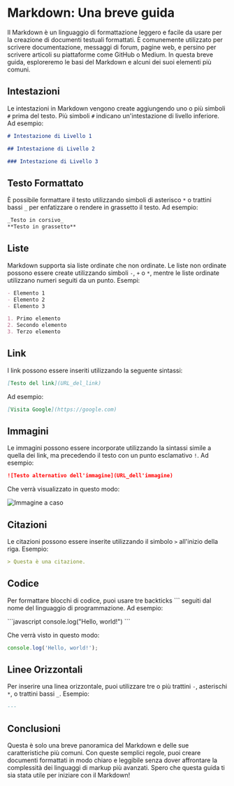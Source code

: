 <!-- @format -->

# Markdown: Una breve guida

Il Markdown è un linguaggio di formattazione leggero e facile da usare per la creazione di documenti testuali formattati. È comunemente utilizzato per scrivere documentazione, messaggi di forum, pagine web, e persino per scrivere articoli su piattaforme come GitHub o Medium. In questa breve guida, esploreremo le basi del Markdown e alcuni dei suoi elementi più comuni.

## Intestazioni

Le intestazioni in Markdown vengono create aggiungendo uno o più simboli `#` prima del testo. Più simboli `#` indicano un'intestazione di livello inferiore. Ad esempio:

```markdown
# Intestazione di Livello 1

## Intestazione di Livello 2

### Intestazione di Livello 3
```

## Testo Formattato

È possibile formattare il testo utilizzando simboli di asterisco `*` o trattini bassi `_` per enfatizzare o rendere in grassetto il testo. Ad esempio:

```markdown
_Testo in corsivo_
**Testo in grassetto**
```

## Liste

Markdown supporta sia liste ordinate che non ordinate. Le liste non ordinate possono essere create utilizzando simboli `-`, `+` o `*`, mentre le liste ordinate utilizzano numeri seguiti da un punto. Esempi:

```markdown
- Elemento 1
- Elemento 2
- Elemento 3

1. Primo elemento
2. Secondo elemento
3. Terzo elemento
```

## Link

I link possono essere inseriti utilizzando la seguente sintassi:

```markdown
[Testo del link](URL_del_link)
```

Ad esempio:

```markdown
[Visita Google](https://google.com)
```

## Immagini

Le immagini possono essere incorporate utilizzando la sintassi simile a quella dei link, ma precedendo il testo con un punto esclamativo `!`. Ad esempio:

```markdown
![Testo alternativo dell'immagine](URL_dell'immagine)
```

Che verrà visualizzato in questo modo:

![Immagine a caso](https://picsum.photos/200)

## Citazioni

Le citazioni possono essere inserite utilizzando il simbolo `>` all'inizio della riga. Esempio:

```markdown
> Questa è una citazione.
```

## Codice

Per formattare blocchi di codice, puoi usare tre backticks ``` seguiti dal nome del linguaggio di programmazione. Ad esempio:

\```javascript
console.log("Hello, world!")
\```

Che verrà visto in questo modo:

```javascript
console.log('Hello, world!');
```

## Linee Orizzontali

Per inserire una linea orizzontale, puoi utilizzare tre o più trattini `-`, asterischi `*`, o trattini bassi `_`. Esempio:

```markdown
---
```

## Conclusioni

Questa è solo una breve panoramica del Markdown e delle sue caratteristiche più comuni. Con queste semplici regole, puoi creare documenti formattati in modo chiaro e leggibile senza dover affrontare la complessità dei linguaggi di markup più avanzati. Spero che questa guida ti sia stata utile per iniziare con il Markdown!
